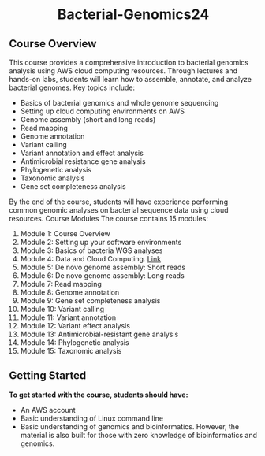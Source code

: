 <h1 align="center">Bacterial-Genomics24</h1>

## Course Overview
This course provides a comprehensive introduction to bacterial genomics analysis using AWS cloud computing resources. Through lectures and hands-on labs, students will learn how to assemble, annotate, and analyze bacterial genomes. Key topics include:

- Basics of bacterial genomics and whole genome sequencing
- Setting up cloud computing environments on AWS
- Genome assembly (short and long reads)
- Read mapping
- Genome annotation
- Variant calling
- Variant annotation and effect analysis
- Antimicrobial resistance gene analysis
- Phylogenetic analysis
- Taxonomic analysis
- Gene set completeness analysis

By the end of the course, students will have experience performing common genomic analyses on bacterial sequence data using cloud resources. Course Modules
The course contains 15 modules:

1. Module 1: Course Overview
2. Module 2: Setting up your software environments
3. Module 3: Basics of bacteria WGS analyses
4. Module 4: Data and Cloud Computing. [Link](https://github.com/gmeds/Bacterial-Genomics24/tree/4d073c82e7ac57db80a1717f8254914b9c96ee20/Module%204%3A%20Data%20and%20Cloud%20Computing)
5. Module 5: De novo genome assembly: Short reads
6. Module 6: De novo genome assembly: Long reads
7. Module 7: Read mapping
8. Module 8: Genome annotation
9. Module 9: Gene set completeness analysis
10. Module 10: Variant calling
11. Module 11: Variant annotation
12. Module 12: Variant effect analysis
13. Module 13: Antimicrobial-resistant gene analysis
14. Module 14: Phylogenetic analysis
15. Module 15: Taxonomic analysis

## Getting Started

**To get started with the course, students should have:**
- An AWS account
- Basic understanding of Linux command line
- Basic understanding of genomics and bioinformatics. However, the material is also built for those with zero knowledge of bioinformatics and genomics.
